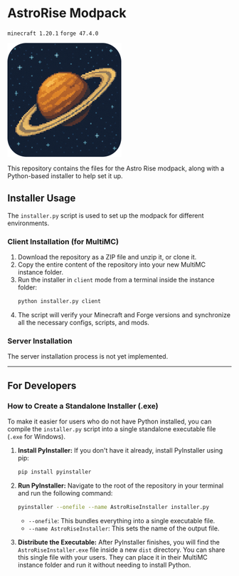 # AstroRise Modpack

`minecraft 1.20.1` `forge 47.4.0`

![astro-rise-logo](astro-rise/astro-rise.png)

This repository contains the files for the Astro Rise modpack, along with a Python-based installer to help set it up.

## Installer Usage

The `installer.py` script is used to set up the modpack for different environments.

### Client Installation (for MultiMC)

1.  Download the repository as a ZIP file and unzip it, or clone it.
2.  Copy the entire content of the repository into your new MultiMC instance folder.
3.  Run the installer in `client` mode from a terminal inside the instance folder:
    ```bash
    python installer.py client
    ```
4.  The script will verify your Minecraft and Forge versions and synchronize all the necessary configs, scripts, and mods.

### Server Installation

The server installation process is not yet implemented.

---

## For Developers

### How to Create a Standalone Installer (.exe)

To make it easier for users who do not have Python installed, you can compile the `installer.py` script into a single standalone executable file (`.exe` for Windows).

1.  **Install PyInstaller:**
    If you don't have it already, install PyInstaller using pip:
    ```bash
    pip install pyinstaller
    ```

2.  **Run PyInstaller:**
    Navigate to the root of the repository in your terminal and run the following command:
    ```bash
    pyinstaller --onefile --name AstroRiseInstaller installer.py
    ```
    *   `--onefile`: This bundles everything into a single executable file.
    *   `--name AstroRiseInstaller`: This sets the name of the output file.

3.  **Distribute the Executable:**
    After PyInstaller finishes, you will find the `AstroRiseInstaller.exe` file inside a new `dist` directory. You can share this single file with your users. They can place it in their MultiMC instance folder and run it without needing to install Python.
